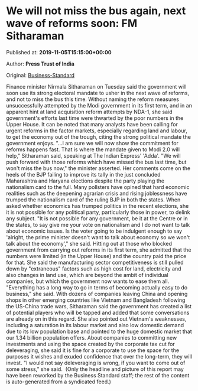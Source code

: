 
# We will not miss the bus again, next wave of reforms soon: FM Sitharaman

Published at: **2019-11-05T15:15:00+00:00**

Author: **Press Trust of India**

Original: [Business-Standard](https://www.business-standard.com/article/pti-stories/we-will-not-miss-the-bus-again-next-wave-of-reforms-soon-fm-119110501654_1.html)

Finance minister Nirmala Sitharaman on Tuesday said the government will soon use its strong electoral mandate to usher in the next wave of reforms, and not to miss the bus this time.
Without naming the reform measures unsuccessfully attempted by the Modi government in its first term, and in an apparent hint at land acquisition reform attempts by NDA-1, she said government's efforts last time were thwarted by the poor numbers in the Upper House.
It can be noted that many analysts have been calling for urgent reforms in the factor markets, especially regarding land and labour, to get the economy out of the trough, citing the strong political mandate the government enjoys.
"...I am sure we will now show the commitment for reforms happens fast. That is where the mandate given to Modi 2.0 will help," Sitharaman said, speaking at The Indian Express' 'Adda'.
"We will push forward with those reforms which have missed the bus last time, but won't miss the bus now," the minister asserted.
Her comments come on the heels of the BJP failing to improve its tally in the just concluded Maharashtra and Haryana elections despite the party playing the nationalism card to the full. Many pollsters have opined that hard economic realities such as the deepening agrarian crisis and rising joblessness have trumped the nationalism card of the ruling BJP in both the states.
When asked whether economics has trumped politics in the recent elections, she it is not possible for any political party, particularly those in power, to delink any subject.
"It is not possible for any government, be it at the Centre or in the states, to say give me your vote on nationalism and I do not want to talk about economic issues. Is the voter going to be indulgent enough to say 'alright, the prime minister doesn't want to talk about economy so we won't talk about the economy'," she said.
Hitting out at those who blocked government from carrying out reforms in its first term, she admitted that the numbers were limited (in the Upper House) and the country paid the price for that.
She said the manufacturing sector competitiveness is still pulled down by "extraneous" factors such as high cost for land, electricity and also changes in land use, which are beyond the ambit of individual companies, but which the government now wants to ease them all.
"Everything has a long way to go in terms of becoming actually easy to do business," she said.
With dozens of companies leaving China and opening shops in other emerging countries like Vietnam and Bangladesh following the US-China trade wars, Sitharaman said the government has created a list of potential players who will be tapped and added that some conversations are already on in this regard.
She also pointed out Vietnam's weaknesses, including a saturation in its labour market and also low domestic demand due to its low population base and pointed to the huge domestic market that our 1.34 billion population offers.
About companies to committing new investments and using the space created by the corporate tax cut for deleveraging, she said it is fine for a corporate to use the space for the purposes it wishes and exuded confidence that over the long-term, they will invest.
"I would not say deleveraging is wrong, if you want to come out of some stress," she said. 
(Only the headline and picture of this report may have been reworked by the Business Standard staff; the rest of the content is auto-generated from a syndicated feed.)

